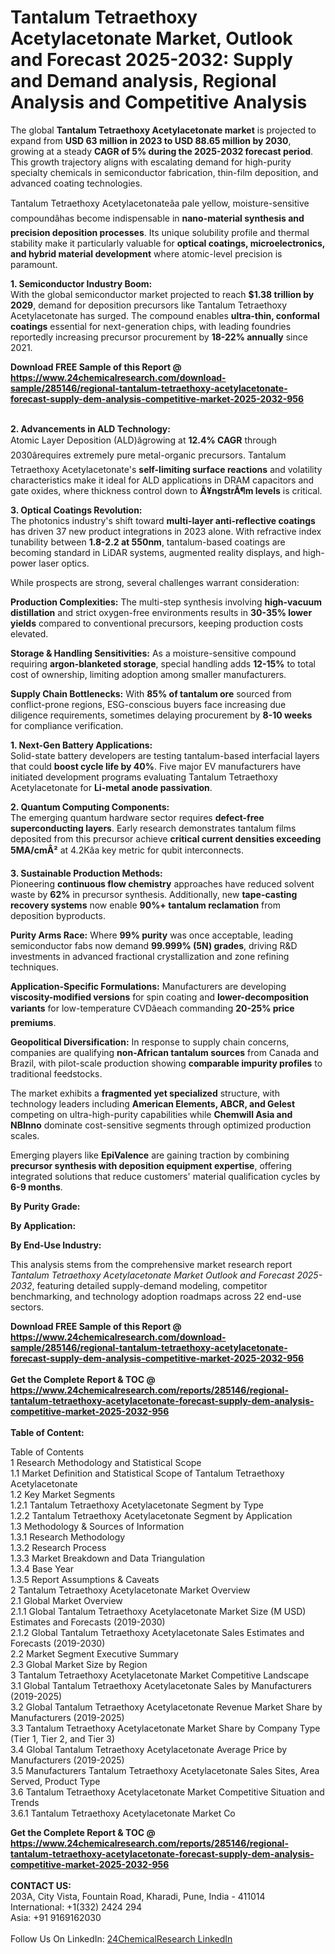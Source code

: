 <h1>Tantalum Tetraethoxy Acetylacetonate Market, Outlook and Forecast 2025-2032: Supply and Demand analysis, Regional Analysis and Competitive Analysis</h1><p>The global <strong>Tantalum Tetraethoxy Acetylacetonate market</strong> is projected to expand from <strong>USD 63 million in 2023 to USD 88.65 million by 2030</strong>, growing at a steady <strong>CAGR of 5% during the 2025-2032 forecast period</strong>. This growth trajectory aligns with escalating demand for high-purity specialty chemicals in semiconductor fabrication, thin-film deposition, and advanced coating technologies.</p><p>Tantalum Tetraethoxy Acetylacetonateâa pale yellow, moisture-sensitive compoundâhas become indispensable in <strong>nano-material synthesis and precision deposition processes</strong>. Its unique solubility profile and thermal stability make it particularly valuable for <strong>optical coatings, microelectronics, and hybrid material development</strong> where atomic-level precision is paramount.</p><p><strong>1. Semiconductor Industry Boom:</strong><br>
With the global semiconductor market projected to reach <strong>$1.38 trillion by 2029</strong>, demand for deposition precursors like Tantalum Tetraethoxy Acetylacetonate has surged. The compound enables <strong>ultra-thin, conformal coatings</strong> essential for next-generation chips, with leading foundries reportedly increasing precursor procurement by <strong>18-22% annually</strong> since 2021.</p><div><b>Download FREE Sample of this Report @ 
            <a href="https://www.24chemicalresearch.com/download-sample/285146/regional-tantalum-tetraethoxy-acetylacetonate-forecast-supply-dem-analysis-competitive-market-2025-2032-956">
            https://www.24chemicalresearch.com/download-sample/285146/regional-tantalum-tetraethoxy-acetylacetonate-forecast-supply-dem-analysis-competitive-market-2025-2032-956</a></b></div><br><p><strong>2. Advancements in ALD Technology:</strong><br>
Atomic Layer Deposition (ALD)âgrowing at <strong>12.4% CAGR</strong> through 2030ârequires extremely pure metal-organic precursors. Tantalum Tetraethoxy Acetylacetonate's <strong>self-limiting surface reactions</strong> and volatility characteristics make it ideal for ALD applications in DRAM capacitors and gate oxides, where thickness control down to <strong>Ã¥ngstrÃ¶m levels</strong> is critical.</p><p><strong>3. Optical Coatings Revolution:</strong><br>
The photonics industry's shift toward <strong>multi-layer anti-reflective coatings</strong> has driven 37 new product integrations in 2023 alone. With refractive index tunability between <strong>1.8-2.2 at 550nm</strong>, tantalum-based coatings are becoming standard in LiDAR systems, augmented reality displays, and high-power laser optics.</p><p>While prospects are strong, several challenges warrant consideration:</p><p><strong>Production Complexities:</strong> The multi-step synthesis involving <strong>high-vacuum distillation</strong> and strict oxygen-free environments results in <strong>30-35% lower yields</strong> compared to conventional precursors, keeping production costs elevated.</p><p><strong>Storage &amp; Handling Sensitivities:</strong> As a moisture-sensitive compound requiring <strong>argon-blanketed storage</strong>, special handling adds <strong>12-15%</strong> to total cost of ownership, limiting adoption among smaller manufacturers.</p><p><strong>Supply Chain Bottlenecks:</strong> With <strong>85% of tantalum ore</strong> sourced from conflict-prone regions, ESG-conscious buyers face increasing due diligence requirements, sometimes delaying procurement by <strong>8-10 weeks</strong> for compliance verification.</p><p><strong>1. Next-Gen Battery Applications:</strong><br>
Solid-state battery developers are testing tantalum-based interfacial layers that could <strong>boost cycle life by 40%</strong>. Five major EV manufacturers have initiated development programs evaluating Tantalum Tetraethoxy Acetylacetonate for <strong>Li-metal anode passivation</strong>.</p><p><strong>2. Quantum Computing Components:</strong><br>
The emerging quantum hardware sector requires <strong>defect-free superconducting layers</strong>. Early research demonstrates tantalum films deposited from this precursor achieve <strong>critical current densities exceeding 5MA/cmÂ²</strong> at 4.2Kâa key metric for qubit interconnects.</p><p><strong>3. Sustainable Production Methods:</strong><br>
Pioneering <strong>continuous flow chemistry</strong> approaches have reduced solvent waste by <strong>62%</strong> in precursor synthesis. Additionally, new <strong>tape-casting recovery systems</strong> now enable <strong>90%+ tantalum reclamation</strong> from deposition byproducts.</p><p><strong>Purity Arms Race:</strong> Where <strong>99% purity</strong> was once acceptable, leading semiconductor fabs now demand <strong>99.999% (5N) grades</strong>, driving R&amp;D investments in advanced fractional crystallization and zone refining techniques.</p><p><strong>Application-Specific Formulations:</strong> Manufacturers are developing <strong>viscosity-modified versions</strong> for spin coating and <strong>lower-decomposition variants</strong> for low-temperature CVDâeach commanding <strong>20-25% price premiums</strong>.</p><p><strong>Geopolitical Diversification:</strong> In response to supply chain concerns, companies are qualifying <strong>non-African tantalum sources</strong> from Canada and Brazil, with pilot-scale production showing <strong>comparable impurity profiles</strong> to traditional feedstocks.</p><p>The market exhibits a <strong>fragmented yet specialized</strong> structure, with technology leaders including <strong>American Elements, ABCR, and Gelest</strong> competing on ultra-high-purity capabilities while <strong>Chemwill Asia and NBInno</strong> dominate cost-sensitive segments through optimized production scales.</p><p>Emerging players like <strong>EpiValence</strong> are gaining traction by combining <strong>precursor synthesis with deposition equipment expertise</strong>, offering integrated solutions that reduce customers' material qualification cycles by <strong>6-9 months</strong>.</p><p><strong>By Purity Grade:</strong></p><p><strong>By Application:</strong></p><p><strong>By End-Use Industry:</strong></p><p>This analysis stems from the comprehensive market research report <em>Tantalum Tetraethoxy Acetylacetonate Market Outlook and Forecast 2025-2032</em>, featuring detailed supply-demand modeling, competitor benchmarking, and technology adoption roadmaps across 22 end-use sectors.</p><div><b>Download FREE Sample of this Report @ 
            <a href="https://www.24chemicalresearch.com/download-sample/285146/regional-tantalum-tetraethoxy-acetylacetonate-forecast-supply-dem-analysis-competitive-market-2025-2032-956">
            https://www.24chemicalresearch.com/download-sample/285146/regional-tantalum-tetraethoxy-acetylacetonate-forecast-supply-dem-analysis-competitive-market-2025-2032-956</a></b></div><br><div><b>Get the Complete Report & TOC @ 
            <a href="https://www.24chemicalresearch.com/reports/285146/regional-tantalum-tetraethoxy-acetylacetonate-forecast-supply-dem-analysis-competitive-market-2025-2032-956">
            https://www.24chemicalresearch.com/reports/285146/regional-tantalum-tetraethoxy-acetylacetonate-forecast-supply-dem-analysis-competitive-market-2025-2032-956</a></b></div><br>
            <b>Table of Content:</b><p>Table of Contents<br />
1 Research Methodology and Statistical Scope<br />
1.1 Market Definition and Statistical Scope of Tantalum Tetraethoxy Acetylacetonate<br />
1.2 Key Market Segments<br />
1.2.1 Tantalum Tetraethoxy Acetylacetonate Segment by Type<br />
1.2.2 Tantalum Tetraethoxy Acetylacetonate Segment by Application<br />
1.3 Methodology & Sources of Information<br />
1.3.1 Research Methodology<br />
1.3.2 Research Process<br />
1.3.3 Market Breakdown and Data Triangulation<br />
1.3.4 Base Year<br />
1.3.5 Report Assumptions & Caveats<br />
2 Tantalum Tetraethoxy Acetylacetonate Market Overview<br />
2.1 Global Market Overview<br />
2.1.1 Global Tantalum Tetraethoxy Acetylacetonate Market Size (M USD) Estimates and Forecasts (2019-2030)<br />
2.1.2 Global Tantalum Tetraethoxy Acetylacetonate Sales Estimates and Forecasts (2019-2030)<br />
2.2 Market Segment Executive Summary<br />
2.3 Global Market Size by Region<br />
3 Tantalum Tetraethoxy Acetylacetonate Market Competitive Landscape<br />
3.1 Global Tantalum Tetraethoxy Acetylacetonate Sales by Manufacturers (2019-2025)<br />
3.2 Global Tantalum Tetraethoxy Acetylacetonate Revenue Market Share by Manufacturers (2019-2025)<br />
3.3 Tantalum Tetraethoxy Acetylacetonate Market Share by Company Type (Tier 1, Tier 2, and Tier 3)<br />
3.4 Global Tantalum Tetraethoxy Acetylacetonate Average Price by Manufacturers (2019-2025)<br />
3.5 Manufacturers Tantalum Tetraethoxy Acetylacetonate Sales Sites, Area Served, Product Type<br />
3.6 Tantalum Tetraethoxy Acetylacetonate Market Competitive Situation and Trends<br />
3.6.1 Tantalum Tetraethoxy Acetylacetonate Market Co</p><div><b>Get the Complete Report & TOC @ 
            <a href="https://www.24chemicalresearch.com/reports/285146/regional-tantalum-tetraethoxy-acetylacetonate-forecast-supply-dem-analysis-competitive-market-2025-2032-956">
            https://www.24chemicalresearch.com/reports/285146/regional-tantalum-tetraethoxy-acetylacetonate-forecast-supply-dem-analysis-competitive-market-2025-2032-956</a></b></div><br><b>CONTACT US:</b><br>
            203A, City Vista, Fountain Road, Kharadi, Pune, India - 411014<br>
            International: +1(332) 2424 294<br>
            Asia: +91 9169162030 <br><br>
            Follow Us On LinkedIn: <a href="https://www.linkedin.com/company/24chemicalresearch/">24ChemicalResearch LinkedIn</a>